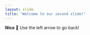 ```yaml
---
layout: slide
title: "Welcome to our second slide!"
---
```

**Nice** 🦖
Use the left arrow to go back!
